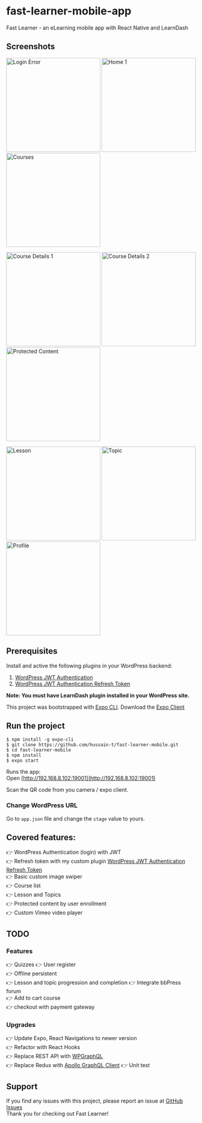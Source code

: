 # fast-learner-mobile-app

Fast Learner - an eLearning mobile app with React Native and LearnDash

## Screenshots

<img src="https://github.com/hussain-t/fast-learner-mobile/blob/master/src/screenshots/login-error.PNG" alt="Login Error" width="250"> <img src="https://github.com/hussain-t/fast-learner-mobile/blob/master/src/screenshots/home1.PNG" alt="Home 1" width="250"> <img src="https://github.com/hussain-t/fast-learner-mobile/blob/master/src/screenshots/courses.PNG" alt="Courses" width="250">

<img src="https://github.com/hussain-t/fast-learner-mobile/blob/master/src/screenshots/course-details1.PNG" alt="Course Details 1" width="250"> <img src="https://github.com/hussain-t/fast-learner-mobile/blob/master/src/screenshots/course-details2.PNG" alt="Course Details 2" width="250"> <img src="https://github.com/hussain-t/fast-learner-mobile/blob/master/src/screenshots/protected-content.PNG" alt="Protected Content" width="250">

<img src="https://github.com/hussain-t/fast-learner-mobile/blob/master/src/screenshots/lesson.PNG" alt="Lesson" width="250"> <img src="https://github.com/hussain-t/fast-learner-mobile/blob/master/src/screenshots/topic.PNG" alt="Topic" width="250"> <img src="https://github.com/hussain-t/fast-learner-mobile/blob/master/src/screenshots/profile.PNG" alt="Profile" width="250">

## Prerequisites

Install and active the following plugins in your WordPress backend:

1. [WordPress JWT Authentication](https://wordpress.org/plugins/jwt-authentication-for-wp-rest-api/)
2. [WordPress JWT Authentication Refresh Token](https://github.com/hussain-t/wp-jwt-auth-refresh-token)

**Note: You must have LearnDash plugin installed in your WordPress site.**

This project was bootstrapped with [Expo CLI](https://expo.io/tools#cli).
Download the [Expo Client](https://expo.io/tools#client)

## Run the project

```
$ npm install -g expo-cli
$ git clone https://github.com/hussain-t/fast-learner-mobile.git
$ cd fast-learner-mobile
$ npm install
$ expo start
```

Runs the app:<br>
Open [http://192.168.8.102:19001](http://192.168.8.102:19001)

Scan the QR code from you camera / expo client.<br>

### Change WordPress URL

Go to `app.json` file and change the `stage` value to yours.

## Covered features:

👉 WordPress Authentication (login) with JWT<br>
👉 Refresh token with my custom plugin [WordPress JWT Authentication Refresh Token](https://github.com/hussain-t/wp-jwt-auth-refresh-token)<br>
👉 Basic custom image swiper<br>
👉 Course list<br>
👉 Lesson and Topics<br>
👉 Protected content by user enrollment<br>
👉 Custom Vimeo video player<br>

## TODO

### Features

👉 Quizzes
👉 User register<br>
👉 Offline persistent<br>
👉 Lesson and topic progression and completion
👉 Integrate bbPress forum<br>
👉 Add to cart course<br>
👉 checkout with payment gateway

### Upgrades

👉 Update Expo, React Navigations to newer version<br>
👉 Refactor with React Hooks<br>
👉 Replace REST API with [WPGraphQL](https://www.wpgraphql.com/)<br>
👉 Replace Redux with [Apollo GraphQL Client](https://www.apollographql.com/)
👉 Unit test

## Support

If you find any issues with this project, please report an issue at [GitHub Issues](https://github.com/hussain-t/fast-learner-mobile/issues)<br>
Thank you for checking out Fast Learner!
